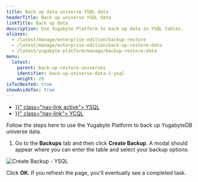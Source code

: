 ```yaml
---
title: Back up data universe YSQL data
headerTitle: Back up universe YSQL data
linkTitle: Back up data
description: Use Yugabyte Platform to back up data in YSQL tables.
aliases:
  - /latest/manage/enterprise-edition/backup-restore
  - /latest/manage/enterprise-edition/back-up-restore-data
  - /latest/yugabyte-platform/manage/backup-restore-data
menu:
  latest:
    parent: back-up-restore-universes
    identifier: back-up-universe-data-1-ysql
    weight: 20
isTocNested: true
showAsideToc: true
---
```


<ul class="nav nav-tabs-alt nav-tabs-yb">

  <li >
    <a href="{{< relref "./ysql.md" >}}" class="nav-link active">
      <i class="icon-postgres" aria-hidden="true"></i>
      YSQL
    </a>
  </li>

  <li >
    <a href="{{< relref "./ycql.md" >}}" class="nav-link">
      <i class="icon-cassandra" aria-hidden="true"></i>
      YCQL
    </a>
  </li>

</ul>

Follow the steps here to use the Yugabyte Platform to back up YugabyteDB universe data.

1. Go to the **Backups** tab and then click **Create Backup**. A modal should appear where you can
enter the table and select your backup options. 

![Create Backup - YSQL](/images/ee/create-backup-ysql.png)

Click **OK**. If you refresh the page, you'll eventually see a completed task.
